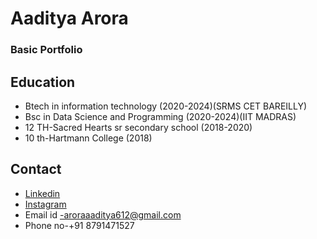 # Aaditya Arora

### Basic Portfolio
## Education
- Btech in information technology (2020-2024)(SRMS CET BAREILLY)
- Bsc in Data Science and Programming (2020-2024)(IIT MADRAS)
- 12 TH-Sacred Hearts sr secondary school (2018-2020)
- 10 th-Hartmann College (2018)
## Contact 
- [Linkedin](https://www.linkedin.com/in/aaditya-arora-b6a33a203)
- [Instagram](https://www.instagram.com/aroraaaditya612/?hl=en)
- Email id -aroraaaditya612@gmail.com
- Phone no-+91 8791471527


